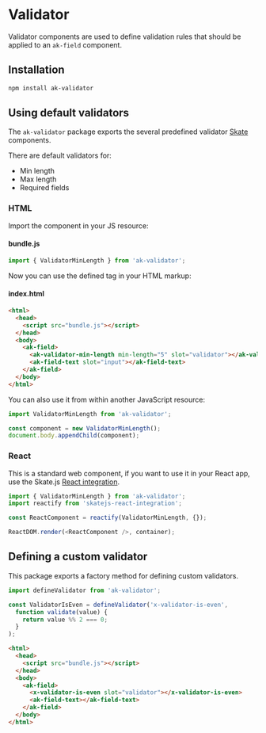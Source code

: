 # Validator

Validator components are used to define validation rules that should be applied to an `ak-field` component.

## Installation

```sh
npm install ak-validator
```

## Using default validators

The `ak-validator` package exports the several predefined validator [Skate](https://github.com/skatejs/skatejs) components.

There are default validators for:

* Min length
* Max length
* Required fields

### HTML

Import the component in your JS resource:

#### bundle.js

```js
import { ValidatorMinLength } from 'ak-validator';
```

Now you can use the defined tag in your HTML markup:

#### index.html

```html
<html>
  <head>
    <script src="bundle.js"></script>
  </head>
  <body>
    <ak-field>
      <ak-validator-min-length min-length="5" slot="validator"></ak-validator-min-length>
      <ak-field-text slot="input"></ak-field-text>
    </ak-field>
  </body>
</html>
```

You can also use it from within another JavaScript resource:

```js
import ValidatorMinLength from 'ak-validator';

const component = new ValidatorMinLength();
document.body.appendChild(component);
```

### React

This is a standard web component, if you want to use it in your React app, use the Skate.js [React integration](https://github.com/webcomponents/react-integration).

```js
import { ValidatorMinLength } from 'ak-validator';
import reactify from 'skatejs-react-integration';

const ReactComponent = reactify(ValidatorMinLength, {});

ReactDOM.render(<ReactComponent />, container);
```

## Defining a custom validator

This package exports a factory method for defining custom validators.

```js
import defineValidator from 'ak-validator';

const ValidatorIsEven = defineValidator('x-validator-is-even', 
  function validate(value) {
    return value %% 2 === 0;
  }
);
```

```html
<html>
  <head>
    <script src="bundle.js"></script>
  </head>
  <body>
    <ak-field>
      <x-validator-is-even slot="validator"></x-validator-is-even>
      <ak-field-text></ak-field-text>
    </ak-field>
  </body>
</html>
```
